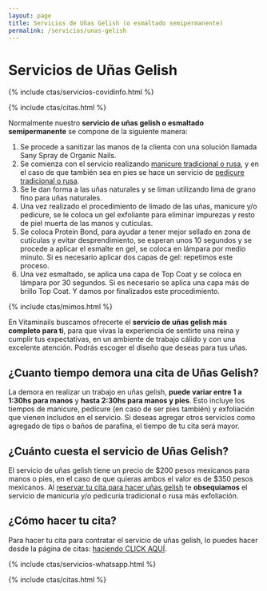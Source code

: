 ```yaml
---
layout: page
title: Servicios de Uñas Gelish (o esmaltado semipermanente)
permalink: /servicios/unas-gelish
---
```


<h1>Servicios de Uñas Gelish</h1>

{% include ctas/servicios-covidinfo.html %}

{% include ctas/citas.html %}

Normalmente nuestro **servicio de uñas gelish o esmaltado semipermanente** se compone de la siguiente manera:

1. Se procede a sanitizar las manos de la clienta con una solución llamada Sany Spray de Organic Nails.
2. Se comienza con el servicio realizando [manicure tradicional o rusa]({{site.url}}/servicios/manicuria), y en el caso de que también sea en pies se hace un servicio de [pedicure tradicional o rusa]({{site.url}}/servicios/pedicuria).
3. Se le dan forma a las uñas naturales y se liman utilizando lima de grano fino para uñas naturales.
4. Una vez realizado el procedimiento de limado de las uñas, manicure y/o pedicure, se le coloca un gel exfoliante para eliminar impurezas y resto de piel muerta de las manos y cutículas.
5. Se coloca Protein Bond, para ayudar a tener mejor sellado en zona de cutículas y evitar desprendimiento, se esperan unos 10 segundos y se procede a aplicar el esmalte en gel, se coloca en lámpara por medio minuto. Si es necesario aplicar dos capas de gel: repetimos este proceso.
6. Una vez esmaltado, se aplica una capa de Top Coat y se coloca en lámpara por 30 segundos. Si es necesario se aplica una capa más de brillo Top Coat. Y damos por finalizados este procedimiento.

{% include ctas/mimos.html %}

En Vitaminails buscamos ofrecerte el **servicio de uñas gelish más completo para ti**, para que vivas la experiencia de sentirte una reina y cumplir tus expectativas, en un ambiente de trabajo cálido y con una excelente atención. Podrás escoger el diseño que deseas para tus uñas.
## ¿Cuanto tiempo demora una cita de Uñas Gelish?
La demora en realizar un trabajo en uñas gelish, **puede variar entre 1 a 1:30hs para manos** y **hasta 2:30hs para manos y pies**. Esto incluye los tiempos de manicure, pedicure (en caso de ser pies también) y exfoliación que vienen includos en el servicio. Si deseas agregar otros servicios como agregado de tips o baños de parafina, el tiempo de tu cita será mayor.

## ¿Cuánto cuesta el servicio de Uñas Gelish? 
El servicio de uñas gelish tiene un precio de $200 pesos mexicanos para manos o pies, en el caso de que quieras ambos el valor es de $350 pesos mexicanos. Al [reservar tu cita para hacer uñas gelish]({{site.url}}/citas) te **obsequiamos** el servicio de manicuria y/o pedicuria tradicional o rusa más exfoliación.
## ¿Cómo hacer tu cita?
Para hacer tu cita para contratar el servicio de uñas gelish, lo puedes hacer desde la página de citas: [haciendo CLICK AQUÍ]({{site.url}}/citas).

{% include ctas/servicios-whatsapp.html %}

{% include ctas/citas.html %}